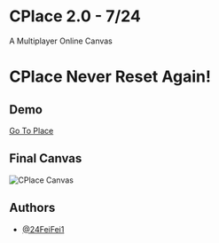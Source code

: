 
# CPlace 2.0 - 7/24

A Multiplayer Online Canvas
# CPlace Never Reset Again!


## Demo
[Go To Place](https://cplace-tmumk.run-eu-central1.goorm.site/cplace)


## Final Canvas

![CPlace Canvas](https://cplace-tmumk.run-eu-central1.goorm.site/place.png?)



## Authors

- [@24FeiFei1](https://www.github.com/24FeiFei1)




